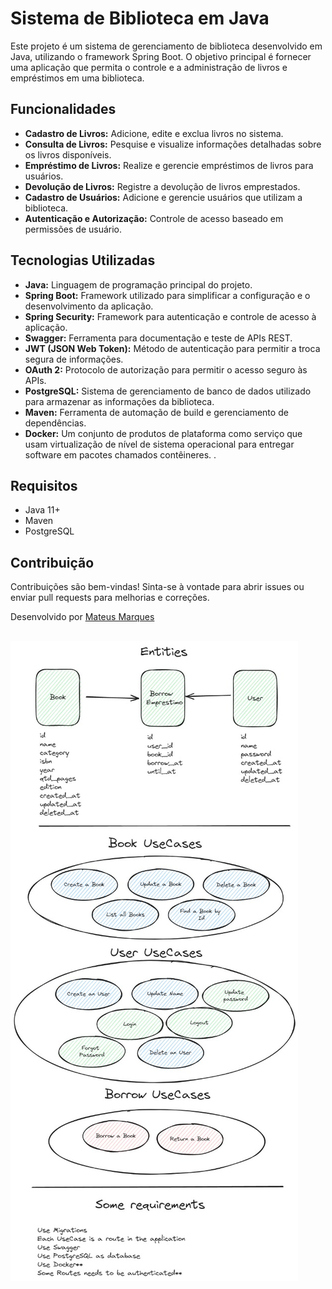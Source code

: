 <body>
  <h1>Sistema de Biblioteca em Java</h1>
  <p>Este projeto é um sistema de gerenciamento de biblioteca desenvolvido em Java, utilizando o framework Spring Boot. O objetivo principal é fornecer uma aplicação que permita o controle e a administração de livros e empréstimos em uma biblioteca.</p>

  <h2>Funcionalidades</h2>
  <ul>
    <li><strong>Cadastro de Livros:</strong> Adicione, edite e exclua livros no sistema.</li>
    <li><strong>Consulta de Livros:</strong> Pesquise e visualize informações detalhadas sobre os livros disponíveis.</li>
    <li><strong>Empréstimo de Livros:</strong> Realize e gerencie empréstimos de livros para usuários.</li>
    <li><strong>Devolução de Livros:</strong> Registre a devolução de livros emprestados.</li>
    <li><strong>Cadastro de Usuários:</strong> Adicione e gerencie usuários que utilizam a biblioteca.</li>
    <li><strong>Autenticação e Autorização:</strong> Controle de acesso baseado em permissões de usuário.</li>
  </ul>

  <h2>Tecnologias Utilizadas</h2>
  <ul>
    <li><strong>Java:</strong> Linguagem de programação principal do projeto.</li>
    <li><strong>Spring Boot:</strong> Framework utilizado para simplificar a configuração e o desenvolvimento da aplicação.</li>
    <li><strong>Spring Security:</strong> Framework para autenticação e controle de acesso à aplicação.</li>
    <li><strong>Swagger:</strong> Ferramenta para documentação e teste de APIs REST.</li>
    <li><strong>JWT (JSON Web Token):</strong> Método de autenticação para permitir a troca segura de informações.</li>
    <li><strong>OAuth 2:</strong> Protocolo de autorização para permitir o acesso seguro às APIs.</li>
    <li><strong>PostgreSQL:</strong> Sistema de gerenciamento de banco de dados utilizado para armazenar as informações da biblioteca.</li>
    <li><strong>Maven:</strong> Ferramenta de automação de build e gerenciamento de dependências.</li>
    <li><strong>Docker:</strong> Um conjunto de produtos de plataforma como serviço que usam virtualização de nível de sistema operacional para entregar software em pacotes chamados contêineres. .</li>
  </ul>

  <h2>Requisitos</h2>
  <ul>
    <li>Java 11+</li>
    <li>Maven</li>
    <li>PostgreSQL</li>
  </ul>

  <h2>Contribuição</h2>
  <p>Contribuições são bem-vindas! Sinta-se à vontade para abrir issues ou enviar pull requests para melhorias e correções.</p>

  <p>Desenvolvido por <a href="https://github.com/mateusmarquessz">Mateus Marques</a></p>

  <h2>
     <img src="https://github.com/mateusmarquessz/Sistema-De-Biblioteca-Java/blob/main/Diagrama.jpg" alt="Diagrama">
  </h2>
</body>
</html>
